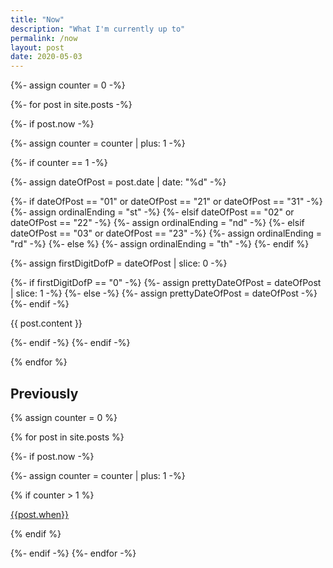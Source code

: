 ```yaml
---
title: "Now" 
description: "What I'm currently up to"
permalink: /now
layout: post
date: 2020-05-03
---
```


{%- assign counter = 0 -%}

{%- for post in site.posts -%}

{%- if post.now -%}

{%- assign counter = counter | plus: 1 -%}

{%- if counter == 1 -%}

{%- assign dateOfPost = post.date | date: "%d" -%}

{%- if dateOfPost == "01" or dateOfPost == "21" or dateOfPost == "31" -%}
	{%- assign ordinalEnding = "st" -%}
{%- elsif dateOfPost == "02" or dateOfPost == "22" -%}
	{%- assign ordinalEnding = "nd" -%}
{%- elsif dateOfPost == "03" or dateOfPost == "23" -%}
	{%- assign ordinalEnding = "rd" -%}
{%- else %}
	{%- assign ordinalEnding = "th" -%}
{%- endif %}


{%- assign firstDigitDofP = dateOfPost | slice: 0 -%}

{%- if firstDigitDofP == "0" -%}
	{%- assign prettyDateOfPost = dateOfPost | slice: 1 -%}
{%- else -%}
	{%- assign prettyDateOfPost = dateOfPost -%}
{%- endif -%}

<!--
<header style="text-align: center;">
<h1>{{ page.title }}</h1>
<time datetime="{{ post.date | date: '%Y-%m-%d' }}">{{ post.date | date: "%B" }} {{prettyDateOfPost}}{{ ordinalEnding }}, {{ post.date | date: "%Y" }}</time>
</header>
-->

{{ post.content }}

{%- endif -%}
{%- endif -%}

{% endfor %}


## Previously

{% assign counter = 0 %}

{% for post in site.posts %}

{%- if post.now -%}

{%- assign counter = counter | plus: 1 -%}

{% if counter > 1 %}

[{{post.when}}]({{post.url}})

{% endif %}


{%- endif -%}
{%- endfor -%}




